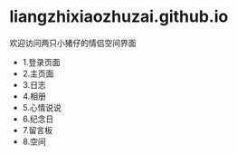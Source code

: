 # liangzhixiaozhuzai.github.io
欢迎访问两只小猪仔的情侣空间界面
- 1.登录页面
- 2.主页面
- 3.日志
- 4.相册
- 5.心情说说
- 6.纪念日
- 7.留言板
- 8.空间
